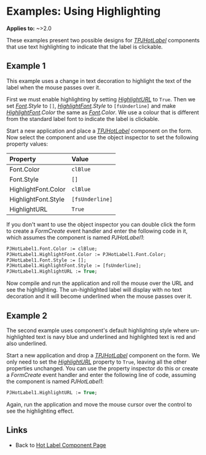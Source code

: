 # Examples: Using Highlighting

**Applies to:** ~>2.0

These examples present two possible designs for _[TPJHotLabel](../API/TPJHotLabel.md)_ components that use text highlighting to indicate that the label is clickable.

## Example 1

This example uses a change in text decoration to highlight the text of the label when the mouse passes over it.

First we must enable highlighting by setting _[HighlightURL](../API/TPJHotLabel-HighlightURL.md)_ to `True`. Then we set _[Font](../API/TPJHotLabel-Font.md).Style_ to `[]`, _[HighlightFont](../API/TPJHotLabel-HighlightFont.md).Style_ to `[fsUnderline]` and make _[HighlightFont](../API/TPJHotLabel-HighlightFont.md).Color_ the same as _[Font](../API/TPJHotLabel-Font.md).Color_. We use a colour that is different from the standard label font to indicate the label is clickable.

Start a new application and place a _[TPJHotLabel](../API/TPJHotLabel.md)_ component on the form. Now select the component and use the object inspector to set the following property values:

| Property | Value |
|:---------|:------|
| Font.Color | `clBlue` |
| Font.Style | `[]` |
| HighlightFont.Color | `clBlue` |
| HighlightFont.Style | `[fsUnderline]` |
| HighlightURL | `True` |

If you don't want to use the object inspector you can double click the form to create a _FormCreate_ event handler and enter the following code in it, which assumes the component is named _PJHotLabel1_:

```pascal
PJHotLabel1.Font.Color := clBlue;
PJHotLabel1.HighlightFont.Color := PJHotLabel1.Font.Color;
PJHotLabel1.Font.Style := [];
PJHotLabel1.HighlightFont.Style := [fsUnderline];
PJHotLabel1.HighlightURL := True;
```

Now compile and run the application and roll the mouse over the URL and see the highlighting. The un-highlighted label will display with no text decoration and it will become underlined when the mouse passes over it.

## Example 2

The second example uses component's default highlighting style where un-highlighted text is navy blue and underlined and highlighted text is red and also underlined.

Start a new application and drop a _[TPJHotLabel](../API/TPJHotLabel.md)_ component on the form. We only need to set the _[HighlightURL](../API/TPJHotLabel-HighlightURL.md)_ property to `True`, leaving all the other properties unchanged. You can use the property inspector do this or create a _FormCreate_ event handler and enter the following line of code, assuming the component is named _PJHotLabel1_:

```pascal
PJHotLabel1.HighlightURL := True;
```

Again, run the application and move the mouse cursor over the control to see the highlighting effect.

## Links

* Back to [Hot Label Component Page](../../index.md)
